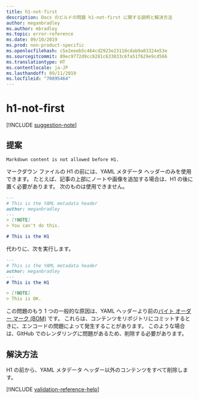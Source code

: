 ```yaml
---
title: h1-not-first
description: Docs のビルドの問題 h1-not-first に関する説明と解決方法
author: meganbradley
ms.author: mbradley
ms.topic: error-reference
ms.date: 09/10/2019
ms.prod: non-product-specific
ms.openlocfilehash: c5e2eeeb5c464cd2923e23110cdab9a83324e53e
ms.sourcegitcommit: 89ec9772d9cc8281c633833c6fa51f629e9cd566
ms.translationtype: HT
ms.contentlocale: ja-JP
ms.lasthandoff: 09/11/2019
ms.locfileid: "70895464"
---
```

# <a name="h1-not-first"></a>h1-not-first

[!INCLUDE [suggestion-note](includes/suggestion-note.md)]

## <a name="suggestion"></a>提案

`Markdown content is not allowed before H1.`

マークダウン ファイルの H1 の前には、YAML メタデータ ヘッダーのみを使用できます。 たとえば、記事の上部にノートや画像を追加する場合は、H1 の後に置く必要があります。 次のものは使用できません。

```markdown
---
# This is the YAML metadata header
author: meganbradley
---
> [!NOTE]
> You can't do this.

# This is the H1
```

代わりに、次を実行します。

```markdown
---
# This is the YAML metadata header
author: meganbradley
---
# This is the H1

> [!NOTE]
> This is OK.
```

この問題のもう 1 つの一般的な原因は、YAML ヘッダーより前の[バイト オーダー マーク (BOM)](http://www.websina.com/bugzero/kb/unicode-bom.html) です。 これらは、コンテンツをリポジトリにコミットするときに、エンコードの問題によって発生することがあります。 このような場合は、GitHub でのレンダリングに問題があるため、削除する必要があります。

## <a name="resolution"></a>解決方法

H1 の前から、YAML メタデータ ヘッダー以外のコンテンツをすべて削除します。

<!--make sure to add this file to your includes folder and verify the path-->
[!INCLUDE [validation-reference-help](includes/validation-reference-help.md)]
